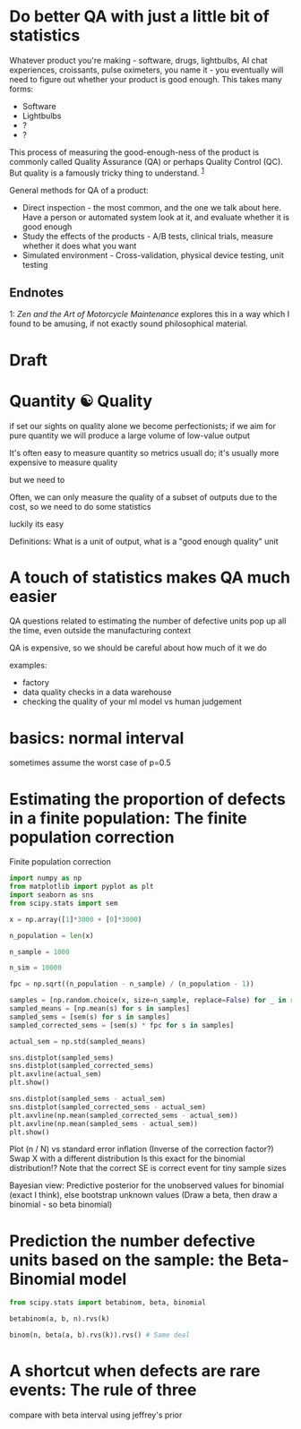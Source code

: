 # Do better QA with just a little bit of statistics

Whatever product you're making - software, drugs, lightbulbs, AI chat experiences, croissants, pulse oximeters, you name it - you eventually will need to figure out whether your product is good enough. This takes many forms:
* Software
* Lightbulbs
* ?
* ?

This process of measuring the good-enough-ness of the product is commonly called Quality Assurance (QA) or perhaps Quality Control (QC). But quality is a famously tricky thing to understand. <sup>[1](#foot1)</sup>

General methods for QA of a product:
* Direct inspection - the most common, and the one we talk about here. Have a person or automated system look at it, and evaluate whether it is good enough
* Study the effects of the products - A/B tests, clinical trials, measure whether it does what you want
* Simulated environment - Cross-validation, physical device testing, unit testing

## Endnotes

<a name="foot1">1</a>: _Zen and the Art of Motorcycle Maintenance_ explores this in a way which I found to be amusing, if not exactly sound philosophical material.

# Draft

# Quantity ☯ Quality

if set our sights on quality alone we become perfectionists; if we aim for pure quantity we will produce a large volume of low-value output

It's often easy to measure quantity so metrics usuall do; it's usually more expensive to measure quality

but we need to

Often, we can only measure the quality of a subset of outputs due to the cost, so we need to do some statistics

luckily its easy

Definitions: What is a unit of output, what is a "good enough quality" unit

# A touch of statistics makes QA much easier

QA questions related to estimating the number of defective units pop up all the time, even outside the manufacturing context

QA is expensive, so we should be careful about how much of it we do

examples:
* factory
* data quality checks in a data warehouse
* checking the quality of your ml model vs human judgement

# basics: normal interval

sometimes assume the worst case of p=0.5

# Estimating the proportion of defects in a finite population: The finite population correction

Finite population correction

```python
import numpy as np
from matplotlib import pyplot as plt
import seaborn as sns
from scipy.stats import sem

x = np.array([1]*3000 + [0]*3000)

n_population = len(x)

n_sample = 1000

n_sim = 10000

fpc = np.sqrt((n_population - n_sample) / (n_population - 1))

samples = [np.random.choice(x, size=n_sample, replace=False) for _ in range(n_sim)]
sampled_means = [np.mean(s) for s in samples]
sampled_sems = [sem(s) for s in samples]
sampled_corrected_sems = [sem(s) * fpc for s in samples]

actual_sem = np.std(sampled_means)

sns.distplot(sampled_sems)
sns.distplot(sampled_corrected_sems)
plt.axvline(actual_sem)
plt.show()

sns.distplot(sampled_sems - actual_sem)
sns.distplot(sampled_corrected_sems - actual_sem)
plt.axvline(np.mean(sampled_corrected_sems - actual_sem))
plt.axvline(np.mean(sampled_sems - actual_sem))
plt.show()

```

Plot (n / N) vs standard error inflation (Inverse of the correction factor?)
Swap X with a different distribution
Is this exact for the binomial distribution!? Note that the correct SE is correct event for tiny sample sizes

Bayesian view: Predictive posterior for the unobserved values for binomial (exact I think), else bootstrap unknown values
(Draw a beta, then draw a binomial - so beta binomial)

# Prediction the number defective units based on the sample: the Beta-Binomial model

```python
from scipy.stats import betabinom, beta, binomial

betabinom(a, b, n).rvs(k)

binom(n, beta(a, b).rvs(k)).rvs() # Same deal

```

# A shortcut when defects are rare events: The rule of three

compare with beta interval using jeffrey's prior

